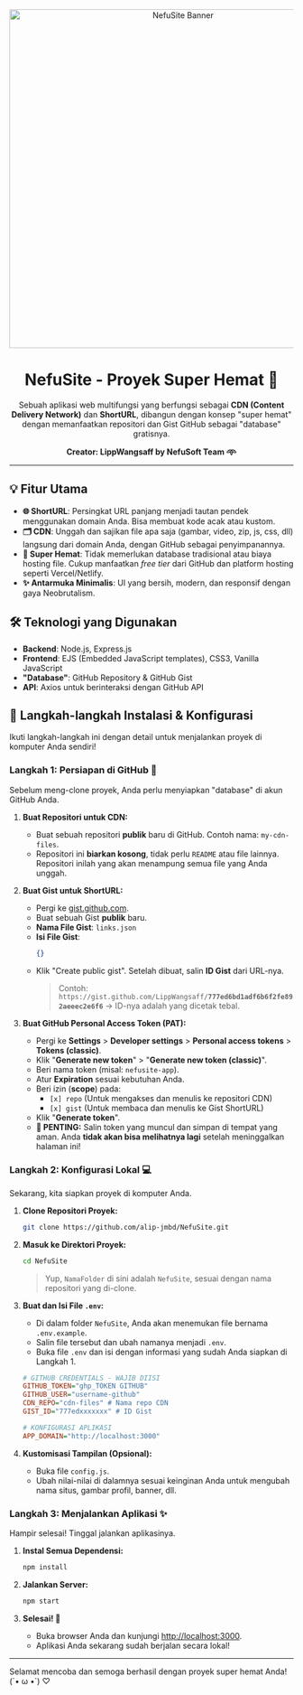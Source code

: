 <div align="center">
  <img src="https://cdn.nefyu.my.id/674r.jpg" alt="NefuSite Banner" width="600"/>
</div>

<h1 align="center">NefuSite - Proyek Super Hemat 🚀</h1>

<p align="center">
  Sebuah aplikasi web multifungsi yang berfungsi sebagai <strong>CDN (Content Delivery Network)</strong> dan <strong>ShortURL</strong>, dibangun dengan konsep "super hemat" dengan memanfaatkan repositori dan Gist GitHub sebagai "database" gratisnya.
</p>

<p align="center">
  <strong>Creator: LippWangsaff by NefuSoft Team 𖥸</strong>
</p>

---

## 💡 Fitur Utama

-   **🌐 ShortURL**: Persingkat URL panjang menjadi tautan pendek menggunakan domain Anda. Bisa membuat kode acak atau kustom.
-   **🗂️ CDN**: Unggah dan sajikan file apa saja (gambar, video, zip, js, css, dll) langsung dari domain Anda, dengan GitHub sebagai penyimpanannya.
-   **💸 Super Hemat**: Tidak memerlukan database tradisional atau biaya hosting file. Cukup manfaatkan *free tier* dari GitHub dan platform hosting seperti Vercel/Netlify.
-   **✨ Antarmuka Minimalis**: UI yang bersih, modern, dan responsif dengan gaya Neobrutalism.

## 🛠️ Teknologi yang Digunakan

-   **Backend**: Node.js, Express.js
-   **Frontend**: EJS (Embedded JavaScript templates), CSS3, Vanilla JavaScript
-   **"Database"**: GitHub Repository & GitHub Gist
-   **API**: Axios untuk berinteraksi dengan GitHub API

## 📝 Langkah-langkah Instalasi & Konfigurasi

Ikuti langkah-langkah ini dengan detail untuk menjalankan proyek di komputer Anda sendiri!

### **Langkah 1: Persiapan di GitHub 🐙**

Sebelum meng-clone proyek, Anda perlu menyiapkan "database" di akun GitHub Anda.

1.  **Buat Repositori untuk CDN:**
    -   Buat sebuah repositori **publik** baru di GitHub. Contoh nama: `my-cdn-files`.
    -   Repositori ini **biarkan kosong**, tidak perlu `README` atau file lainnya. Repositori inilah yang akan menampung semua file yang Anda unggah.

2.  **Buat Gist untuk ShortURL:**
    -   Pergi ke [gist.github.com](https://gist.github.com).
    -   Buat sebuah Gist **publik** baru.
    -   **Nama File Gist**: `links.json`
    -   **Isi File Gist**:
        ```json
        {}
        ```
    -   Klik "Create public gist". Setelah dibuat, salin **ID Gist** dari URL-nya.
        > Contoh: `https://gist.github.com/LippWangsaff/`**`777ed6bd1adf6b6f2fe892aeeec2e6f6`** -> ID-nya adalah yang dicetak tebal.

3.  **Buat GitHub Personal Access Token (PAT):**
    -   Pergi ke **Settings** > **Developer settings** > **Personal access tokens** > **Tokens (classic)**.
    -   Klik "**Generate new token**" > "**Generate new token (classic)**".
    -   Beri nama token (misal: `nefusite-app`).
    -   Atur **Expiration** sesuai kebutuhan Anda.
    -   Beri izin (**scope**) pada:
        -   `[x] repo` (Untuk mengakses dan menulis ke repositori CDN)
        -   `[x] gist` (Untuk membaca dan menulis ke Gist ShortURL)
    -   Klik "**Generate token**".
    -   **🚨 PENTING:** Salin token yang muncul dan simpan di tempat yang aman. Anda **tidak akan bisa melihatnya lagi** setelah meninggalkan halaman ini!

### **Langkah 2: Konfigurasi Lokal 💻**

Sekarang, kita siapkan proyek di komputer Anda.

1.  **Clone Repositori Proyek:**
    ```bash
    git clone https://github.com/alip-jmbd/NefuSite.git
    ```

2.  **Masuk ke Direktori Proyek:**
    ```bash
    cd NefuSite
    ```
    > Yup, `NamaFolder` di sini adalah `NefuSite`, sesuai dengan nama repositori yang di-clone.

3.  **Buat dan Isi File `.env`:**
    -   Di dalam folder `NefuSite`, Anda akan menemukan file bernama `.env.example`.
    -   Salin file tersebut dan ubah namanya menjadi `.env`.
    -   Buka file `.env` dan isi dengan informasi yang sudah Anda siapkan di Langkah 1.

    ```ini
    # GITHUB CREDENTIALS - WAJIB DIISI
    GITHUB_TOKEN="ghp_TOKEN GITHUB"
    GITHUB_USER="username-github"
    CDN_REPO="cdn-files" # Nama repo CDN
    GIST_ID="777edxxxxxxx" # ID Gist

    # KONFIGURASI APLIKASI
    APP_DOMAIN="http://localhost:3000"
    ```

4.  **Kustomisasi Tampilan (Opsional):**
    -   Buka file `config.js`.
    -   Ubah nilai-nilai di dalamnya sesuai keinginan Anda untuk mengubah nama situs, gambar profil, banner, dll.

### **Langkah 3: Menjalankan Aplikasi ✨**

Hampir selesai! Tinggal jalankan aplikasinya.

1.  **Instal Semua Dependensi:**
    ```bash
    npm install
    ```

2.  **Jalankan Server:**
    ```bash
    npm start
    ```

3.  **Selesai! 🎉**
    -   Buka browser Anda dan kunjungi [http://localhost:3000](http://localhost:3000).
    -   Aplikasi Anda sekarang sudah berjalan secara lokal!

---

Selamat mencoba dan semoga berhasil dengan proyek super hemat Anda! (´• ω •\`) ♡
